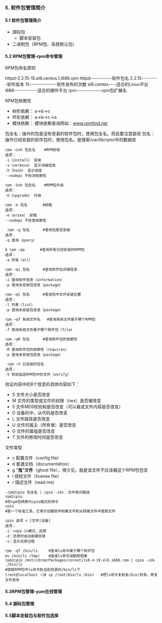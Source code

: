 ### 5. 软件包管理简介

#### 5.1 软件包管理简介

- 源码包
  - 脚本安装包
- 二进制包（RPM包、系统默认包）

#### 5.2 RPM包管理-rpm命令管理

RPM包命名原则

httpd-2.2.15-15.el6.centos.1.i686.rpm
httpd-----------软件包名
2.2.15---------软件版本
15--------------软件发布的次数
el6.centos----适合的Linux平台
i686------------适合的硬件平台
rpm-------------rpm包扩展名

RPM包依赖性

- 树形依赖： a->b->c
- 环形依赖： a->b->c->a
- 模块依赖： 模块依赖查询网站：www.rpmfind.net

包全名：操作的包是没有安装的软件包时，使用包全名。而且要注意路径
包名：操作已经安装的软件包时，使用包名。是搜索/var/lib/rpm/中的数据库

```shell
rpm –ivh 包全名	#RPM安装
选项：
-i（install） 安装
-v（verbose） 显示详细信息
-h（hash） 显示进度
--nodeps 不检测依赖性
```

```shell
rpm -Uvh 包全名	#RPM包升级
选项：
-U（upgrade） 升级
```

```shell
rpm -e 包名		#卸载
选项：
-e（erase） 卸载
--nodeps 不检查依赖性
```

```shell
 rpm -q 包名		#查询包是否安装
选项：
-q 查询（query）

$ rpm –qa		#查询所有已经安装的RPM包
选项：
-a 所有（all）
```

```shell
rpm –qi 包名		#查询软件包详细信息
选项：
-i 查询软件信息（information）
-p 查询未安装包信息（package）
```

```shell
rpm –ql 包名		#查询包中文件安装位置
选项：
-l 列表（list）
-p 查询未安装包信息（package）
```

```shell
rpm –qf 系统文件名	#查询系统文件属于哪个RPM包
选项：
-f 查询系统文件属于哪个软件包（file）
```

```shell
rpm –qR 包名		#查询软件包的依赖性
选项：
-R 查询软件包的依赖性（requires）
-p 查询未安装包信息（package）
```

```shell
 rpm –V 已安装的包名
选项：
-V 校验指定RPM包中的文件（verify）
```

验证内容中的8个信息的具体内容如下：

- S 文件大小是否改变
- M 文件的类型或文件的权限（rwx）是否被改变
- 5 文件MD5校验和是否改变（可以看成文件内容是否改变）
- D 设备的中，从代码是否改变
- L 文件路径是否改变
- U 文件的属主（所有者）是否改变
- G 文件的属组是否改变
- T 文件的修改时间是否改变

文件类型

- c 配置文件（config file）
- d 普通文档（documentation）
- g “**鬼”文件**（ghost file），很少见，就是该文件不应该被这个RPM包包含
- l 授权文件（license file）
- r 描述文件（read me）

```shell
.rpm2cpio 包全名 | cpio -idv .文件绝对路径
rpm2cpio
#将rpm包转换为cpio格式的命令
cpio
#是一个标准工具，它用于创建软件档案文件和从档案文件中提取文件
```

```shell
cpio 选项 < [文件|设备]
选项：
-i：copy-in模式，还原
-d：还原时自动新建目录
-v：显示还原过程
```

```shell
rpm -qf /bin/ls		#查询ls命令属于哪个软件包
mv /bin/ls /tmp/	#造成ls命令误删除假象
rpm2cpio /mnt/cdrom/Packages/coreutils8.4-19.el6.i686.rpm | cpio -idv ./bin/ls
#提取RPM包中ls命令到当前目录的/bin/ls下
[root@localhost ~]# cp /root/bin/ls /bin/	#把ls命令复制会/bin/目录，修复文件丢失
```



#### 5.3RPM包管理-yum在线管理



#### 5.4 源码包管理

#### 5.5脚本安装包与软件包选择